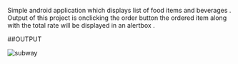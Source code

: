 Simple android application which displays list of food items and beverages . Output of this project is onclicking the order button the ordered item along with the total rate will be displayed in an alertbox .

##OUTPUT

![subway](https://user-images.githubusercontent.com/42711560/80955369-d317c400-8e1c-11ea-8c8f-b5bc10c80d60.png)
